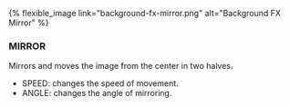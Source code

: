 ---
---

{% flexible_image link="background-fx-mirror.png" alt="Background FX Mirror" %}

### MIRROR
Mirrors and moves the image from the center in two halves.

* SPEED: changes the speed of movement.
* ANGLE: changes the angle of mirroring.
